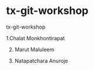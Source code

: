 # tx-git-workshop
tx-git-workshop

1.Chalat Monkhontirapat

2. Marut Maluleem

3. Natapatchara Anuroje